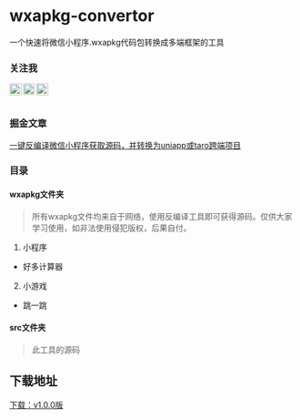 # wxapkg-convertor
一个快速将微信小程序.wxapkg代码包转换成多端框架的工具

### 关注我
<a href="https://juejin.im/user/2955079655898093">
  <img align="left" alt="大帅搞全栈 | juejin.im" width="21px" src="https://juejin.im/favicon.ico" />
</a>
<a href="https://www.zhihu.com/people/ezshine">
  <img align="left" alt="大帅 | zhihu.com" width="20px" src="https://www.zhihu.com/favicon.ico" />
</a>
<a href="https://space.bilibili.com/422646817">
  <img align="left" alt="大帅ezshine | bilibili.com" width="21px" src="https://www.bilibili.com/favicon.ico" />
</a>

<br />
<br />

### 掘金文章

[一键反编译微信小程序获取源码，并转换为uniapp或taro跨端项目](https://juejin.im/post/6891957219386982408)

### 目录

#### wxapkg文件夹
> 所有wxapkg文件均来自于网络，使用反编译工具即可获得源码。仅供大家学习使用，如非法使用侵犯版权，后果自付。

1. 小程序

- 好多计算器

2. 小游戏

- 跳一跳


#### src文件夹
> 此工具的源码

## 下载地址
[下载：v1.0.0版](https://github.com/ezshine/wxapkg-convertor/releases/tag/1.0.0)

